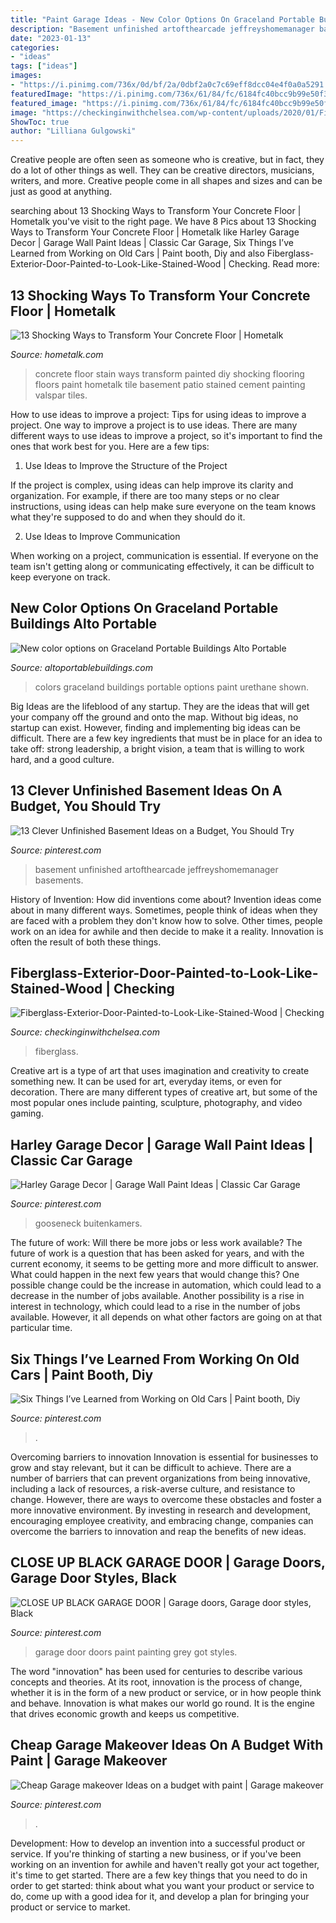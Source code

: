 ```yaml
---
title: "Paint Garage Ideas - New Color Options On Graceland Portable Buildings Alto Portable"
description: "Basement unfinished artofthearcade jeffreyshomemanager basements"
date: "2023-01-13"
categories:
- "ideas"
tags: ["ideas"]
images:
- "https://i.pinimg.com/736x/0d/bf/2a/0dbf2a0c7c69eff8dcc04e4f0a0a5291.jpg"
featuredImage: "https://i.pinimg.com/736x/61/84/fc/6184fc40bcc9b99e50f37099850dac47.jpg"
featured_image: "https://i.pinimg.com/736x/61/84/fc/6184fc40bcc9b99e50f37099850dac47.jpg"
image: "https://checkinginwithchelsea.com/wp-content/uploads/2020/01/Fiberglass-Exterior-Door-Painted-to-Look-Like-Stained-Wood-285x428.jpg"
ShowToc: true
author: "Lilliana Gulgowski"
---
```



Creative people are often seen as someone who is creative, but in fact, they do a lot of other things as well. They can be creative directors, musicians, writers, and more. Creative people come in all shapes and sizes and can be just as good at anything.

	

		
searching about 13 Shocking Ways to Transform Your Concrete Floor | Hometalk you've visit to the right page. We have 8 Pics about 13 Shocking Ways to Transform Your Concrete Floor | Hometalk like Harley Garage Decor | Garage Wall Paint Ideas | Classic Car Garage, Six Things I’ve Learned from Working on Old Cars | Paint booth, Diy and also Fiberglass-Exterior-Door-Painted-to-Look-Like-Stained-Wood | Checking. Read more:
		
    
## 13 Shocking Ways To Transform Your Concrete Floor | Hometalk

<img loading=lazy src="https://cdn-fastly.hometalk.com/media/2017/01/09/3672577/s-13-shocking-ways-to-transform-your-concrete-floor-concrete-masonry-flooring.jpg?size=1600x1000&amp;nocrop=1" onerror="this.onerror=null;this.src='https://tse3.mm.bing.net/th?id=OIP.3vTfMzfQyVxPf4Mgga3fvwDSEo&amp;pid=15.1';" alt="13 Shocking Ways to Transform Your Concrete Floor | Hometalk">

_Source: hometalk.com_

>concrete floor stain ways transform painted diy shocking flooring floors paint hometalk tile basement patio stained cement painting valspar tiles. 

	

How to use ideas to improve a project: Tips for using ideas to improve a project.
One way to improve a project is to use ideas. There are many different ways to use ideas to improve a project, so it's important to find the ones that work best for you. Here are a few tips:
1. Use Ideas to Improve the Structure of the Project

If the project is complex, using ideas can help improve its clarity and organization. For example, if there are too many steps or no clear instructions, using ideas can help make sure everyone on the team knows what they're supposed to do and when they should do it.

2. Use Ideas to Improve Communication

When working on a project, communication is essential. If everyone on the team isn't getting along or communicating effectively, it can be difficult to keep everyone on track.

    
## New Color Options On Graceland Portable Buildings Alto Portable

<img loading=lazy src="https://altoportablebuildings.com/wp-content/uploads/2019/03/Paint-colors.jpg" onerror="this.onerror=null;this.src='https://tse2.mm.bing.net/th?id=OIP.mhUlm1fPA34yC6FZf0OA3gHaJl&amp;pid=15.1';" alt="New color options on Graceland Portable Buildings Alto Portable">

_Source: altoportablebuildings.com_

>colors graceland buildings portable options paint urethane shown. 

	

Big Ideas are the lifeblood of any startup. They are the ideas that will get your company off the ground and onto the map. Without big ideas, no startup can exist. However, finding and implementing big ideas can be difficult. There are a few key ingredients that must be in place for an idea to take off: strong leadership, a bright vision, a team that is willing to work hard, and a good culture.

    
## 13 Clever Unfinished Basement Ideas On A Budget, You Should Try

<img loading=lazy src="https://i.pinimg.com/736x/61/84/fc/6184fc40bcc9b99e50f37099850dac47.jpg" onerror="this.onerror=null;this.src='https://tse2.mm.bing.net/th?id=OIP.NND1gjAPUwaM0X4AthCCIwHaFi&amp;pid=15.1';" alt="13 Clever Unfinished Basement Ideas on a Budget, You Should Try">

_Source: pinterest.com_

>basement unfinished artofthearcade jeffreyshomemanager basements. 

	

History of Invention: How did inventions come about?
Invention ideas come about in many different ways. Sometimes, people think of ideas when they are faced with a problem they don't know how to solve. Other times, people work on an idea for awhile and then decide to make it a reality. Innovation is often the result of both these things.

    
## Fiberglass-Exterior-Door-Painted-to-Look-Like-Stained-Wood | Checking

<img loading=lazy src="https://checkinginwithchelsea.com/wp-content/uploads/2020/01/Fiberglass-Exterior-Door-Painted-to-Look-Like-Stained-Wood-285x428.jpg" onerror="this.onerror=null;this.src='https://tse3.mm.bing.net/th?id=OIP.MNjA3CdZR6W4aPXTwNLsxgAAAA&amp;pid=15.1';" alt="Fiberglass-Exterior-Door-Painted-to-Look-Like-Stained-Wood | Checking">

_Source: checkinginwithchelsea.com_

>fiberglass. 

	

Creative art is a type of art that uses imagination and creativity to create something new. It can be used for art, everyday items, or even for decoration. There are many different types of creative art, but some of the most popular ones include painting, sculpture, photography, and video gaming.

    
## Harley Garage Decor | Garage Wall Paint Ideas | Classic Car Garage

<img loading=lazy src="https://i.pinimg.com/736x/24/ad/c1/24adc173c9bfbd371e130a8caad8dec6.jpg" onerror="this.onerror=null;this.src='https://tse3.mm.bing.net/th?id=OIP.YHKQTyOxkFnm_xhlbDLA-wHaFf&amp;pid=15.1';" alt="Harley Garage Decor | Garage Wall Paint Ideas | Classic Car Garage">

_Source: pinterest.com_

>gooseneck buitenkamers. 

	

The future of work: Will there be more jobs or less work available?
The future of work is a question that has been asked for years, and with the current economy, it seems to be getting more and more difficult to answer. What could happen in the next few years that would change this? One possible change could be the increase in automation, which could lead to a decrease in the number of jobs available. Another possibility is a rise in interest in technology, which could lead to a rise in the number of jobs available. However, it all depends on what other factors are going on at that particular time.

    
## Six Things I’ve Learned From Working On Old Cars | Paint Booth, Diy

<img loading=lazy src="https://i.pinimg.com/736x/40/dd/4d/40dd4d88056b7bb711c0cee3cd121def.jpg" onerror="this.onerror=null;this.src='https://tse2.mm.bing.net/th?id=OIP.Pa43QmniQDrqKDwUt6S2-QHaE7&amp;pid=15.1';" alt="Six Things I’ve Learned from Working on Old Cars | Paint booth, Diy">

_Source: pinterest.com_

>. 

	

Overcoming barriers to innovation
Innovation is essential for businesses to grow and stay relevant, but it can be difficult to achieve. There are a number of barriers that can prevent organizations from being innovative, including a lack of resources, a risk-averse culture, and resistance to change.
However, there are ways to overcome these obstacles and foster a more innovative environment. By investing in research and development, encouraging employee creativity, and embracing change, companies can overcome the barriers to innovation and reap the benefits of new ideas.

    
## CLOSE UP BLACK GARAGE DOOR | Garage Doors, Garage Door Styles, Black

<img loading=lazy src="https://i.pinimg.com/736x/71/3b/12/713b1260ca0678c228c8475870da54cd--black-garage-doors-roof-paint.jpg" onerror="this.onerror=null;this.src='https://tse2.mm.bing.net/th?id=OIP.BxQtabYYJultGwdrAtBqHQHaJ3&amp;pid=15.1';" alt="CLOSE UP BLACK GARAGE DOOR | Garage doors, Garage door styles, Black">

_Source: pinterest.com_

>garage door doors paint painting grey got styles. 

	

The word "innovation" has been used for centuries to describe various concepts and theories. At its root, innovation is the process of change, whether it is in the form of a new product or service, or in how people think and behave. Innovation is what makes our world go round. It is the engine that drives economic growth and keeps us competitive.

    
## Cheap Garage Makeover Ideas On A Budget With Paint | Garage Makeover

<img loading=lazy src="https://i.pinimg.com/736x/0d/bf/2a/0dbf2a0c7c69eff8dcc04e4f0a0a5291.jpg" onerror="this.onerror=null;this.src='https://tse1.mm.bing.net/th?id=OIP.7zPW_NEYi7hd0B4VIobzhwHaLF&amp;pid=15.1';" alt="Cheap Garage makeover Ideas on a budget with paint | Garage makeover">

_Source: pinterest.com_

>. 

	

Development: How to develop an invention into a successful product or service.
If you're thinking of starting a new business, or if you've been working on an invention for awhile and haven't really got your act together, it's time to get started. There are a few key things that you need to do in order to get started: think about what you want your product or service to do, come up with a good idea for it, and develop a plan for bringing your product or service to market.

